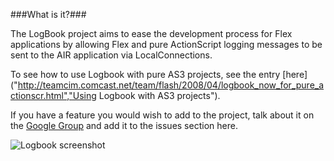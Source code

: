 ###What is it?###

The LogBook project aims to ease the development process for Flex applications by allowing Flex and pure ActionScript logging messages to be sent to the AIR application via LocalConnections.

To see how to use Logbook with pure AS3 projects, see the entry [here]("http://teamcim.comcast.net/team/flash/2008/04/logbook_now_for_pure_actionscr.html","Using Logbook with AS3 projects").

If you have a feature you would wish to add to the project, talk about it on the [Google Group]("http://groups.google.com/group/cimlogbook") and add it to the issues section here.

![Logbook screenshot](http://arpitonline.com/images/logbook.jpg, "Logbook")